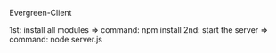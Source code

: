 Evergreen-Client

1st: install all modules => command: npm install
2nd: start the server    => command: node server.js

